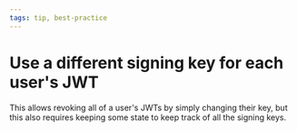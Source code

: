 ```yaml
---
tags: tip, best-practice
---
```


# Use a different signing key for each user's JWT
This allows revoking all of a user's JWTs by simply changing their key, but this also requires keeping some state to keep track of all the signing keys.
